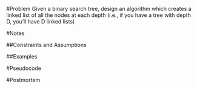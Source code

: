 #Problem
Given a binary search tree, design an algorithm which creates a linked list of all the
nodes at each depth (i.e., if you have a tree with depth D, you’ll have D linked lists)

#Notes

##Constraints and Assumptions

##Examples

#Pseudocode

#Postmortem

